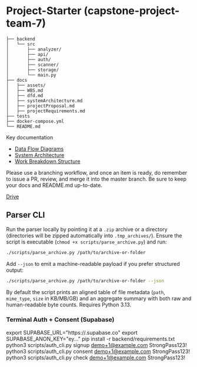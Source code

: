 # Project-Starter (capstone-project-team-7)

```text
├── backend
│   └── src
│       ├── analyzer/
│       ├── api/
│       ├── auth/
│       ├── scanner/
│       ├── storage/
│       └── main.py
├── docs
│   ├── assets/
│   ├── WBS.md
│   ├── dfd.md
│   ├── systemArchitecture.md
│   ├── projectProposal.md
│   ├── projectRequirements.md
├── tests
├── docker-compose.yml
└── README.md
```

Key documentation

- [Data Flow Diagrams](docs/dfd.md)
- [System Architecture](docs/systemArchitecture.md)
- [Work Breakdown Structure](docs/WBS.md)

Please use a branching workflow, and once an item is ready, do remember to issue a PR, review, and merge it into the master branch. Be sure to keep your docs and README.md up-to-date.

[Drive](https://drive.google.com/drive/folders/1Ic_HO0ReyS5_xveO-FNnUX63wc-phoV9?usp=sharing)

## Parser CLI

Run the parser locally by pointing it at a `.zip` archive or a directory (directories will be zipped automatically into `.tmp_archives/`). Ensure the script is executable (`chmod +x scripts/parse_archive.py`) and run:

```bash
./scripts/parse_archive.py /path/to/archive-or-folder
```

Add `--json` to emit a machine-readable payload if you prefer structured output:

```bash
./scripts/parse_archive.py /path/to/archive-or-folder --json
```

By default the script prints an aligned table of file metadata (`path`, `mime_type`, `size` in KB/MB/GB) and an aggregate summary with both raw and human-readable byte counts. Requires Python 3.13.

### Terminal Auth + Consent (Supabase)
export SUPABASE_URL="https://<your>.supabase.co"
export SUPABASE_ANON_KEY="ey..."
pip install -r backend/requirements.txt
python3 scripts/auth_cli.py signup demo+1@example.com StrongPass123!
python3 scripts/auth_cli.py consent demo+1@example.com StrongPass123!
python3 scripts/auth_cli.py check   demo+1@example.com StrongPass123!